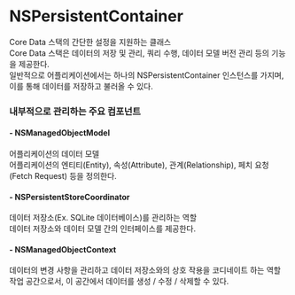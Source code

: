 # NSPersistentContainer

Core Data 스택의 간단한 설정을 지원하는 클래스<br>
Core Data 스택은 데이터의 저장 및 관리, 쿼리 수행, 데이터 모델 버전 관리 등의 기능을 제공한다.<br>
일반적으로 어플리케이션에서는 하나의 NSPersistentContainer 인스턴스를 가지며, 이를 통해 데이터를 저장하고 불러올 수 있다.<br>

### 내부적으로 관리하는 주요 컴포넌트
#### - NSManagedObjectModel
어플리케이션의 데이터 모델<br>
어플리케이션의 엔티티(Entity), 속성(Attribute), 관계(Relationship), 페치 요청(Fetch Request) 등을 정의한다.<br>

#### - NSPersistentStoreCoordinator
데이터 저장소(Ex. SQLite 데이터베이스)를 관리하는 역할<br>
데이터 저장소와 데이터 모델 간의 인터페이스를 제공한다.<br>

#### - NSManagedObjectContext
데이터의 변경 사항을 관리하고 데이터 저장소와의 상호 작용을 코디네이트 하는 역할<br>
작업 공간으로서, 이 공간에서 데이터를 생성 / 수정 / 삭제할 수 있다.<br>
